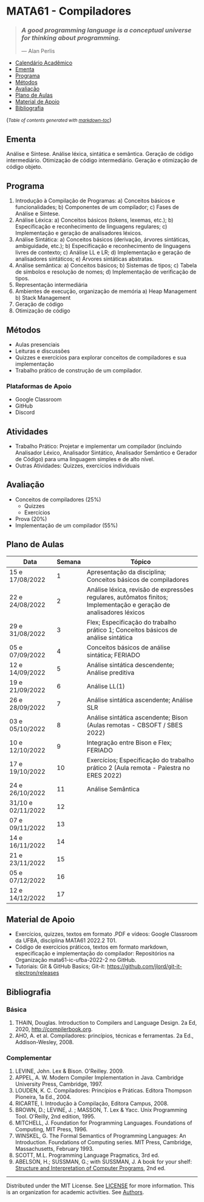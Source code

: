 # MATA61 - Compiladores

>### _A good programming language is a conceptual universe for thinking about programming._
>— Alan Perlis

  * [Calendário Acadêmico](https://supac.ufba.br/sites/supac.ufba.br/files/calendario_academico_2022-1-2_ufba_-_aprovado_07.10.21_-_atualizado_04.03.22.pdf)
  * [Ementa](#ementa)
  * [Programa](#programa)
  * [Métodos](#m-todos)
  * [Avaliação](#avalia--o)
  * [Plano de Aulas](#plano-de-aulas)
  * [Material de Apoio](#material-de-apoio)
  * [Bibliografia](#bibliografia)

(<small><i>Table of contents generated with <a href='http://ecotrust-canada.github.io/markdown-toc/'>markdown-toc</a></i></small>)

## Ementa

Análise e Síntese. Análise léxica, sintática e semântica. Geração de código intermediário. Otimização de código
intermediário. Geração e otimização de código objeto.

## Programa

1. Introdução à Compilação de Programas:
   a) Conceitos básicos e funcionalidades;
   b) Componentes de um compilador;
   c) Fases de Análise e Síntese. 
2. Análise Léxica: 
  a) Conceitos básicos (tokens, lexemas, etc.);
  b) Especificação e reconhecimento de linguagens regulares;
  c) Implementação e geração de analisadores léxicos.
3. Análise Sintática: 
  a) Conceitos básicos (derivação, árvores sintáticas, ambiguidade, etc.);
  b) Especificação e reconhecimento de linguagens livres de contexto; 
  c) Análise LL e LR;
  d) Implementação e geração de analisadores sintáticos;
  e) Árvores sintáticas abstratas.
4. Análise semântica: 
  a) Conceitos básicos;
  b) Sistemas de tipos;
  c) Tabela de símbolos e resolução de nomes;
  d) Implementação de verificação de tipos. 
5. Representação intermediária 
6. Ambientes de execução, organização de memória
  a) Heap Management
  b) Stack Management
7. Geração de código 
8. Otimização de código

## Métodos

- Aulas presenciais
- Leituras e discussões
- Quizzes e exercícios para explorar conceitos de compiladores e sua implementação
- Trabalho prático de construção de um compilador.

### Plataformas de Apoio

- Google Classroom
- GitHub
- Discord
 
## Atividades 
 
- Trabalho Prático:  Projetar e implementar um compilador (incluindo Analisador Léxico, Analisador Sintático, Analisador Semântico e Gerador de Código) para uma linguagem simples e de alto nível.
- Outras Atividades: Quizzes,  exercícios individuais

## Avaliação

+ Conceitos de compiladores (25%)
   - Quizzes
   - Exercícios
+ Prova (20%)
+ Implementação de um compilador (55%)

## Plano de Aulas

Data | Semana | Tópico
-- | -- | --
15 e 17/08/2022 | 1 | Apresentação da disciplina; Conceitos básicos de compiladores
22 e 24/08/2022 | 2 | Análise léxica, revisão de expressões regulares, autômatos finitos; Implementação e geração de analisadores léxicos
29 e 31/08/2022 | 3 | Flex; Especificação do trabalho prático 1; Conceitos básicos de análise sintática
05 e 07/09/2022 | 4 | Conceitos básicos de análise sintática; FERIADO
12 e 14/09/2022 | 5 | Análise sintática descendente; Análise preditiva
19 e 21/09/2022 | 6 | Análise LL(1)
26 e 28/09/2022 | 7 | Análise sintática ascendente; Análise SLR
03 e 05/10/2022 | 8 | Análise sintática ascendente; Bison (Aulas remotas - CBSOFT / SBES 2022)
10 e 12/10/2022 | 9 | Integração entre Bison e Flex; FERIADO
17 e 19/10/2022 | 10 | Exercícios; Especificação do trabalho prático 2 (Aula remota - Palestra no ERES 2022)
24 e 26/10/2022 | 11 | Análise Semântica
31/10 e 02/11/2022 | 12 |  
07 e 09/11/2022 | 13 |  
14 e 16/11/2022 | 14 | 
21 e 23/11/2022 | 15 | 
05 e 07/12/2022 | 16 | 
12 e 14/12/2022 | 17 | 

## Material de Apoio

- Exercícios, quizzes, textos em formato .PDF e vídeos: Google Classroom da UFBA, disciplina MATA61 2022.2 T01.
- Código de exercícios práticos, textos em formato markdown, especificação e implementação do compilador: Repositórios na Organização mata61-ic-ufba-2022-2 no GitHub.
- Tutoriais: Git & GitHub Basics; Git-it: https://github.com/jlord/git-it-electron/releases

## Bibliografia

### Básica

1. THAIN, Douglas. Introduction to Compilers and Language Design. 2a Ed, 2020, http://compilerbook.org.
2. AHO, A. et al. Compiladores: princípios, técnicas e ferramentas. 2a Ed., Addison-Wesley, 2008. 

### Complementar

1. LEVINE, John. Lex & Bison. O'Reilley. 2009.
2. APPEL, A. W. Modern Compiler Implementation in Java. Cambridge University Press, Cambridge, 1997. 
3. LOUDEN, K. C. Compiladores: Princípios e Práticas. Editora Thompson Pioneira, 1a Ed., 2004. 
4. RICARTE, I. Introdução à Compilação, Editora Campus, 2008. 
5. BROWN, D.; LEVINE, J. ; MASSON, T. Lex & Yacc. Unix Programming Tool. O'Reilly, 2nd edition, 1995. 
6. MITCHELL, J. Foundation for Programming Languages. Foundations of Computing, MIT Press, 1996. 
7. WINSKEL, G. The Formal Semantics of Programming Languages: An Introduction. Foundations of Computing series. MIT Press, Cambridge, Massachusetts, February 1993. 
8. SCOTT, M.L. Programming Language Pragmatics, 3rd ed.
9. ABELSON, H.; SUSSMAN, G.; with SUSSMAN, J. A book for your shelf: [Structure and Interpretation of Computer Programs](https://mitpress.mit.edu/sites/default/files/sicp/full-text/book/book.html),  2nd ed.

----
  Distributed under the MIT License. See [LICENSE](LICENSE) for more information.
  This is an organization for academic activities. See [Authors](AUTHORS).
